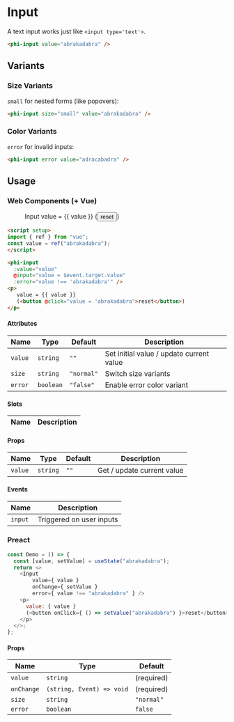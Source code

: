# Input

A text input works just like `<input type='text'>`.

<figure>
  <phi-input value="abrakadabra" />
</figure>

```html
<phi-input value="abrakadabra" />
```

## Variants
### Size Variants

`small` for nested forms (like popovers):

<figure>
  <phi-input size="small" value="abrakadabra" />
</figure>

```html
<phi-input size="small" value="abrakadabra" />
```

### Color Variants

`error` for invalid inputs:

<figure>
  <phi-input error value="adracabadra" />
</figure>

```html
<phi-input error value="adracabadra" />
```

## Usage

<script setup>
import "./demo";
import { ref } from "vue";
const value = ref("abrakadabra");
</script>

### Web Components (+ Vue)

<figure>
  <phi-input
    :value="value"
    @input="value = $event.target.value"
    :error="value !== 'abrakadabra'" />
  <p>
    Input value = {{ value }}
    (<button @click="value = 'abrakadabra'">reset</button>)
  </p>
</figure>

```html
<script setup>
import { ref } from "vue";
const value = ref("abrakadabra");
</script>

<phi-input
  :value="value"
  @input="value = $event.target.value"
  :error="value !== 'abrakadabra'" />
<p>
   value = {{ value }}
   (<button @click="value = 'abrakadabra">reset</button>)
</p>
```

#### Attributes

| Name    | Type      | Default    | Description                              |
|---------|-----------|------------|------------------------------------------|
| `value` | `string`  | `""`       | Set initial value / update current value |
| `size`  | `string`  | `"normal"` | Switch size variants                     |
| `error` | `boolean` | `"false"`  | Enable error color variant               |

#### Slots

| Name | Description |
|------|-------------|

#### Props

| Name    | Type     | Default | Description                |
|---------|----------|---------|----------------------------|
| `value` | `string` | `""`    | Get / update current value |

#### Events

| Name    | Description              |
|---------|--------------------------|
| `input` | Triggered on user inputs |

### Preact

<figure>
  <phi-input-demo />
</figure>

```js
const Demo = () => {
  const [value, setValue] = useState("abrakadabra");
  return <>
    <Input
        value={ value }
        onChange={ setValue }
        error={ value !== "abrakadabra" } />
    <p>
      value: { value }
      (<button onClick={ () => setValue("abrakadabra") }>reset</button>)
    </p>
  </>;
};
```

#### Props

| Name       | Type                      | Default    |
|------------|---------------------------|------------|
| `value`    | `string`                  | (required) |
| `onChange` | `(string, Event) => void` | (required) |
| `size`     | `string`                  | `"normal"` |
| `error`    | `boolean`                 | `false`    |
